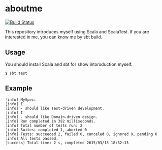 # aboutme

[![Build Status](https://travis-ci.org/a-suenami/whoami.svg?branch=master)](https://travis-ci.org/a-suenami/whoami)

This repository introduces myself using Scala and ScalaTest.
If you are interested in me, you can know me by sbt build.

## Usage

You should install Scala and sbt for show intoroduction myself.

```
$ sbt test
```

## Example

```
[info] MySpec:
[info] I
[info] - should like Test-driven development.
[info] I
[info] - should like Domain-driven design.
[info] Run completed in 382 milliseconds.
[info] Total number of tests run: 2
[info] Suites: completed 1, aborted 0
[info] Tests: succeeded 2, failed 0, canceled 0, ignored 0, pending 0
[info] All tests passed.
[success] Total time: 2 s, completed 2015/03/13 18:32:13
```
